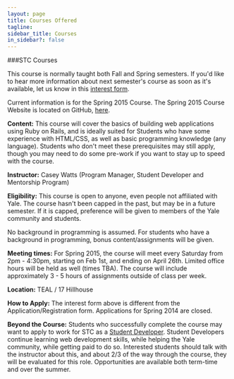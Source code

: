 ```yaml
---
layout: page
title: Courses Offered
tagline:
sidebar_title: Courses
in_sidebar?: false
---
```


###STC Courses

This course is normally taught both Fall and Spring semesters. If you'd like to hear more information about next semester's course as soon as it's available, let us know in this [interest form](https://docs.google.com/a/yale.edu/forms/d/1qreQU3PpvtKdwFFNcOos-Qa9fMq5auvBCPgww6_DOMw/viewform).

Current information is for the Spring 2015 Course.
The Spring 2015 Course Website is located on GitHub, [here](https://github.com/yale-stc-developer-curriculum/Yalies-On-Rails-2014-Spring/wiki).

**Content:**
This course will cover the basics of building web applications using Ruby on Rails, and is ideally suited for Students who have some experience with HTML/CSS, as well as basic programming knowledge (any language). Students who don't meet these prerequisites may still apply, though you may need to do some pre-work if you want to stay up to speed with the course.

**Instructor:**
Casey Watts (Program Manager, Student Developer and Mentorship Program)

**Eligibility:**
This course is open to anyone, even people not affiliated with Yale. The course hasn't been capped in the past, but may be in a future semester. If it is capped, preference will be given to members of the Yale community and students.

No background in programming is assumed. For students who have a background in programming, bonus content/assignments will be given.

**Meeting times:**
For Spring 2015, the course will meet every Saturday from 2pm - 4:30pm, starting on Feb 1st, and ending on April 26th. Limited office hours will be held as well (times TBA). The course will include approximately 3 - 5 hours of assignments outside of class per week.

**Location:** TEAL / 17 Hillhouse

**How to Apply:**
The interest form above is different from the Application/Registration form.
Applications for Spring 2014 are closed.

**Beyond the Course:**
Students who successfully complete the course may want to apply to work for STC as a [Student Developer](http://yalestc.github.io/jobs/index.html). Student Developers continue learning web development skills, while helping the Yale community, while getting paid to do so. Interested students should talk with the instructor about this, and about 2/3 of the way through the course, they will be evaluated for this role. Opportunities are available both term-time and over the summer.
